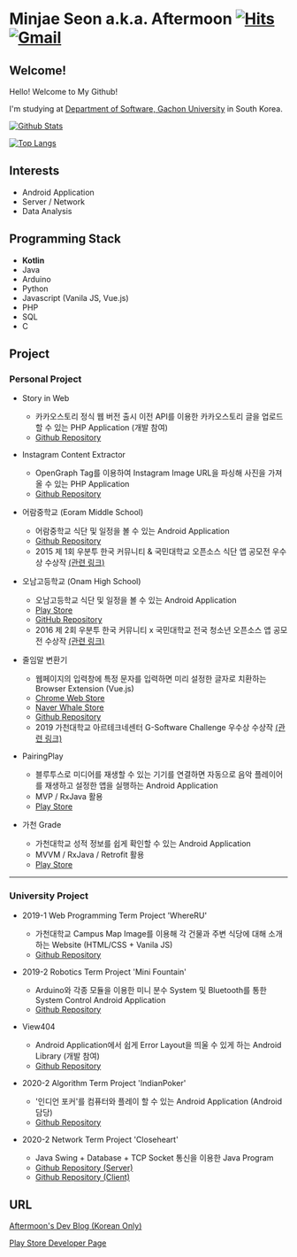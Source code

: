 # Minjae Seon a.k.a. Aftermoon  [![Hits](https://hits.seeyoufarm.com/api/count/incr/badge.svg?url=https%3A%2F%2Fgithub.com%2FAftermoon-dev&count_bg=%2379C83D&title_bg=%23555555&icon=&icon_color=%23E7E7E7&title=hits&edge_flat=false)](https://hits.seeyoufarm.com) [![Gmail](https://img.shields.io/badge/Gmail-d14836?style=flat-square&logo=Gmail&logoColor=white&link=mailto:ddol0225@gmail.com)](mailto:ddol0225@gmail.com)

## Welcome!
Hello! Welcome to My Github!

I'm studying at [Department of Software, Gachon University](https://sw.gachon.ac.kr/) in South Korea.

[![Github Stats](https://github-readme-stats.vercel.app/api?username=Aftermoon-dev&count_private=true)](https://github.com/anuraghazra/github-readme-stats)

[![Top Langs](https://github-readme-stats.vercel.app/api/top-langs/?username=Aftermoon-dev&layout=compact&hide=HTML)](https://github.com/anuraghazra/github-readme-stats)

## Interests
 - Android Application
 - Server / Network
 - Data Analysis
 
## Programming Stack
 - **Kotlin**
 - Java
 - Arduino
 - Python
 - Javascript (Vanila JS, Vue.js)
 - PHP
 - SQL
 - C

## Project
### Personal Project
 - Story in Web
    * 카카오스토리 정식 웹 버전 출시 이전 API를 이용한 카카오스토리 글을 업로드할 수 있는 PHP Application (개발 참여)
    * [Github Repository](https://github.com/Aftermoon-dev/Story-in-Web)
    
 - Instagram Content Extractor
    * OpenGraph Tag를 이용하여 Instagram Image URL을 파싱해 사진을 가져올 수 있는 PHP Application
    * [Github Repository](https://github.com/Aftermoon-dev/instagram-extractor)
    
 - 어람중학교 (Eoram Middle School)
    * 어람중학교 식단 및 일정을 볼 수 있는 Android Application
    * [Github Repository](https://github.com/Aftermoon-dev/EoramMidSch)
    * 2015 제 1회 우분투 한국 커뮤니티 & 국민대학교 오픈소스 식단 앱 공모전 우수상 수상작 [(관련 링크)](https://forum.ubuntu-kr.org/viewtopic.php?t=28337)
    
 - 오남고등학교 (Onam High School)
    * 오남고등학교 식단 및 일정을 볼 수 있는 Android Application
    * [Play Store](https://play.google.com/store/apps/details?id=darkhost.onamhighsch)
    * [GitHub Repository](https://github.com/Aftermoon-dev/OnamHighSch)
    * 2016 제 2회 우분투 한국 커뮤니티 x 국민대학교 전국 청소년 오픈소스 앱 공모전 수상작 [(관련 링크)](https://forum.ubuntu-kr.org/viewtopic.php?f=2&t=29252)
     
 - 줄임말 변환기
    * 웹페이지의 입력창에 특정 문자를 입력하면 미리 설정한 글자로 치환하는 Browser Extension (Vue.js)
    * [Chrome Web Store](https://chrome.google.com/webstore/detail/%EC%A4%84%EC%9E%84%EB%A7%90-%EB%B3%80%ED%99%98%EA%B8%B0/cphnlniilicaiddjekdhpnhhcgjanjmi)
    * [Naver Whale Store](https://store.whale.naver.com/detail/bhkpphkbomelmkadobdpdnngcoikjmkj)
    * [Github Repository](https://github.com/Aftermoon-dev/AbbrtoOriginal)
    * 2019 가천대학교 아르테크네센터 G-Software Challenge 우수상 수상작 [(관련 링크)](https://artechne.gachon.ac.kr/ko/all/contest/view/1667)
    
 - PairingPlay
    * 블루투스로 미디어를 재생할 수 있는 기기를 연결하면 자동으로 음악 플레이어를 재생하고 설정한 앱을 실행하는 Android Application
    * MVP / RxJava 활용
    * [Play Store](https://play.google.com/store/apps/details?id=dev.aftermoon.pairingplay)
 - 가천 Grade
    * 가천대학교 성적 정보를 쉽게 확인할 수 있는 Android Application
    * MVVM / RxJava / Retrofit 활용
    * [Play Store](https://play.google.com/store/apps/details?id=dev.aftermoon.gachongrade)
    
----------------------

### University Project
  - 2019-1 Web Programming Term Project 'WhereRU'
    * 가천대학교 Campus Map Image를 이용해 각 건물과 주변 식당에 대해 소개하는 Website (HTML/CSS + Vanila JS)
    * [Github Repository](https://github.com/Aftermoon-dev/WhereRU)
   
  - 2019-2 Robotics Term Project 'Mini Fountain'
    * Arduino와 각종 모듈을 이용한 미니 분수 System 및 Bluetooth를 통한 System Control Android Application
    * [Github Repository](https://github.com/Aftermoon-dev/Mini-Fountain)

  - View404
    * Android Application에서 쉽게 Error Layout을 띄울 수 있게 하는 Android Library (개발 참여)
    * [Github Repository](https://github.com/BlueCat-Community/View404)
    
  - 2020-2 Algorithm Term Project 'IndianPoker'
    * '인디언 포커'를 컴퓨터와 플레이 할 수 있는 Android Application (Android 담당)
    * [Github Repository](https://github.com/Aftermoon-dev/IndianPoker/)
  
  - 2020-2 Network Term Project 'Closeheart'
    * Java Swing + Database + TCP Socket 통신을 이용한 Java Program
    * [Github Repository (Server)](https://github.com/CloseHeart/closeheart-server)
    * [Github Repository (Client)](https://github.com/CloseHeart/closeheart-client)
    
## URL
[Aftermoon's Dev Blog (Korean Only)](https://blog.aftermoon.dev/)

[Play Store Developer Page](https://play.google.com/store/apps/developer?id=Aftermoon)
